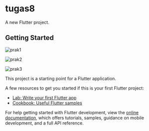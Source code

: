 # tugas8

A new Flutter project.

## Getting Started
![prak1](https://github.com/AbdGhafur/tugas8/assets/92065915/50ea083d-f4d4-4583-a138-e99a6d7b2d47)

![prak2](https://github.com/AbdGhafur/tugas8/assets/92065915/bf134299-73c9-41c8-9ff5-961f6c4c9dea)

![prak3](https://github.com/AbdGhafur/tugas8/assets/92065915/d810b776-24bf-4882-9ccf-16fa82a150d1)


This project is a starting point for a Flutter application.

A few resources to get you started if this is your first Flutter project:

- [Lab: Write your first Flutter app](https://docs.flutter.dev/get-started/codelab)
- [Cookbook: Useful Flutter samples](https://docs.flutter.dev/cookbook)

For help getting started with Flutter development, view the
[online documentation](https://docs.flutter.dev/), which offers tutorials,
samples, guidance on mobile development, and a full API reference.
